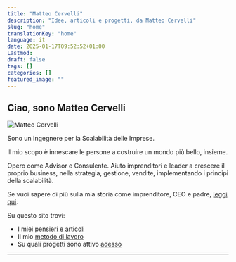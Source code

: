 ```yaml
---
title: "Matteo Cervelli"
description: "Idee, articoli e progetti, da Matteo Cervelli"
slug: "home"
translationKey: "home"
language: it
date: 2025-01-17T09:52:52+01:00
Lastmod:
draft: false 
tags: []
categories: []
featured_image: ""
---
```

## Ciao, sono Matteo Cervelli

<article class="home-intro">
    <div class="intro-container">
        <div class="intro-image">
            <img src="/images/profile.jpg" alt="Matteo Cervelli">
        </div>
        <div class="intro-text">
            <p>Sono un Ingegnere per la Scalabilità delle Imprese.</p>
            <p>Il mio scopo è innescare le persone a costruire un mondo più bello, insieme.</p>
            <p>Opero come Advisor e Consulente. Aiuto imprenditori e leader a crescere il proprio business, nella strategia, gestione, vendite, implementando i principi della scalabilità.</p>
            <p>Se vuoi sapere di più sulla mia storia come imprenditore, CEO e padre, <a href="/it/about">leggi qui</a>.</p>
        </div>
    </div>
</article>

Su questo sito trovi:
- I miei [pensieri e articoli](/posts)
- Il mio [metodo di lavoro](/work)
- Su quali progetti sono attivo [adesso](/now)

---